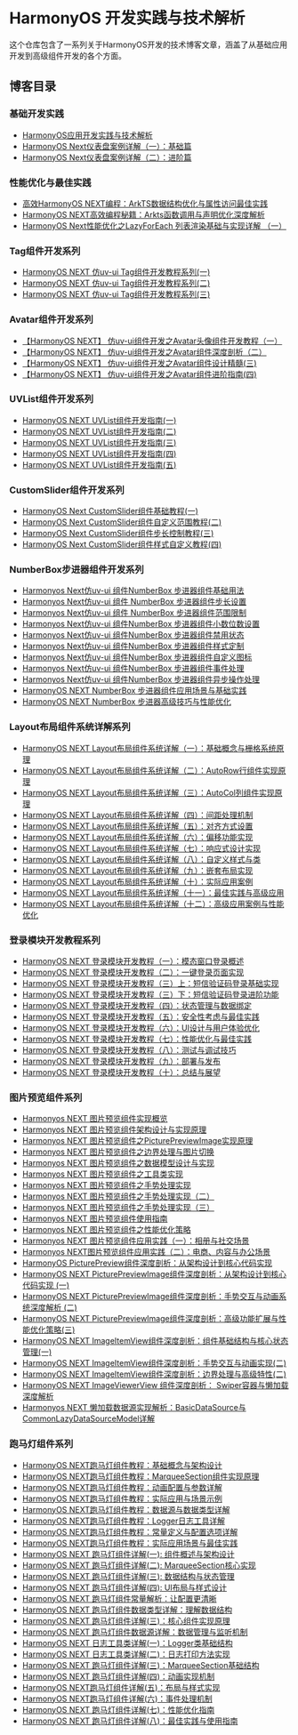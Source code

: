 # HarmonyOS 开发实践与技术解析

这个仓库包含了一系列关于HarmonyOS开发的技术博客文章，涵盖了从基础应用开发到高级组件开发的各个方面。

## 博客目录

### 基础开发实践
- [HarmonyOS应用开发实践与技术解析](blogs/01.%20harmonyos应用开发实践与技术解析.md)
- [HarmonyOS Next仪表盘案例详解（一）：基础篇](blogs/02%20%20%20HarmonyOS%20Next仪表盘案例详解（一）：基础篇.md)
- [HarmonyOS Next仪表盘案例详解（二）：进阶篇](blogs/03%20HarmonyOS%20Next仪表盘案例详解（二）：进阶篇.md)

### 性能优化与最佳实践
- [高效HarmonyOS NEXT编程：ArkTS数据结构优化与属性访问最佳实践](blogs/04%20高效HarmonyOS%20NEXT编程：ArkTS数据结构优化与属性访问最佳实践.md)
- [HarmonyOS NEXT高效编程秘籍：Arkts函数调用与声明优化深度解析](blogs/05%20HarmonyOS%20NEXT高效编程秘籍：Arkts函数调用与声明优化深度解析.md)
- [HarmonyOS Next性能优化之LazyForEach 列表渲染基础与实现详解 （一）](blogs/06%20HarmonyOS%20Next性能优化之LazyForEach%20列表渲染基础与实现详解%20（一）.md)

### Tag组件开发系列
- [HarmonyOS NEXT 仿uv-ui Tag组件开发教程系列(一)](blogs/07%20HarmonyOS%20NEXT%20仿uv-ui%20Tag组件开发教程系列(一).md)
- [HarmonyOS NEXT 仿uv-ui Tag组件开发教程系列(二)](blogs/08%20HarmonyOS%20NEXT%20仿uv-ui%20Tag组件开发教程系列(二).md)
- [HarmonyOS NEXT 仿uv-ui Tag组件开发教程系列(三)](blogs/09%20HarmonyOS%20NEXT%20仿uv-ui%20Tag组件开发教程系列(三)md.md)

### Avatar组件开发系列
- [【HarmonyOS NEXT】 仿uv-ui组件开发之Avatar头像组件开发教程（一）](blogs/10%20%20【HarmonyOS%20NEXT】%20仿uv-ui组件开发之Avatar头像组件开发教程（一）.md)
- [【HarmonyOS NEXT】 仿uv-ui组件开发之Avatar组件深度剖析（二）](blogs/11%20%20【HarmonyOS%20NEXT】%20仿uv-ui组件开发之Avatar组件深度剖析（二）.md)
- [【HarmonyOS NEXT】 仿uv-ui组件开发之Avatar组件设计精髓(三)](blogs/12%20【HarmonyOS%20NEXT】%20仿uv-ui组件开发之Avatar组件设计精髓(三).md)
- [【HarmonyOS NEXT】 仿uv-ui组件开发之Avatar组件进阶指南(四)](blogs/13%20%20【HarmonyOS%20NEXT】%20仿uv-ui组件开发之Avatar组件进阶指南(四).md)

### UVList组件开发系列
- [HarmonyOS NEXT UVList组件开发指南(一)](blogs/14%20%20HarmonyOS%20NEXT%20UVList组件开发指南(一).md)
- [HarmonyOS NEXT UVList组件开发指南(二)](blogs/15%20HarmonyOS%20NEXT%20UVList组件开发指南(二).md)
- [HarmonyOS NEXT UVList组件开发指南(三)](blogs/16%20HarmonyOS%20NEXT%20UVList组件开发指南(三).md)
- [HarmonyOS NEXT UVList组件开发指南(四)](blogs/17%20HarmonyOS%20NEXT%20UVList组件开发指南(四).md)
- [HarmonyOS NEXT UVList组件开发指南(五)](blogs/18%20HarmonyOS%20NEXT%20UVList组件开发指南(五).md)

### CustomSlider组件开发系列
- [HarmonyOS Next CustomSlider组件基础教程(一)](blogs/19.HarmonyOS%20Next%20CustomSlider组件基础教程(一).md)
- [HarmonyOS Next CustomSlider组件自定义范围教程(二)](blogs/20.HarmonyOS%20Next%20%20CustomSlider组件自定义范围教程(二).md)
- [HarmonyOS Next CustomSlider组件步长控制教程(三)](blogs/21.%20HarmonyOS%20Next%20%20CustomSlider组件步长控制教程(三).md)
- [HarmonyOS Next CustomSlider组件样式自定义教程(四)](blogs/22.HarmonyOS%20Next%20%20CustomSlider组件样式自定义教程(四).md)

### NumberBox步进器组件开发系列
- [Harmonyos Next仿uv-ui 组件NumberBox 步进器组件基础用法](blogs/23%20Harmonyos%20Next仿uv-ui%20组件NumberBox%20步进器组件基础用法.md)
- [Harmonyos Next仿uv-ui 组件 NumberBox 步进器组件步长设置](blogs/24%20Harmonyos%20Next仿uv-ui%20组件%20NumberBox%20步进器组件步长设置.md)
- [Harmonyos Next仿uv-ui 组件 NumberBox 步进器组件范围限制](blogs/25%20Harmonyos%20Next仿uv-ui%20组件%20NumberBox%20步进器组件范围限制.md)
- [Harmonyos Next仿uv-ui 组件NumberBox 步进器组件小数位数设置](blogs/26%20Harmonyos%20Next仿uv-ui%20组件NumberBox%20步进器组件小数位数设置.md)
- [Harmonyos Next仿uv-ui 组件NumberBox 步进器组件禁用状态](blogs/27%20Harmonyos%20Next仿uv-ui%20组件NumberBox%20步进器组件禁用状态.md)
- [Harmonyos Next仿uv-ui 组件NumberBox 步进器组件样式定制](blogs/28.Harmonyos%20Next仿uv-ui%20组件NumberBox%20步进器组件样式定制.md)
- [Harmonyos Next仿uv-ui 组件NumberBox 步进器组件自定义图标](blogs/29.Harmonyos%20Next仿uv-ui%20组件NumberBox%20步进器组件自定义图标.md)
- [Harmonyos Next仿uv-ui 组件NumberBox 步进器组件事件处理](blogs/30.Harmonyos%20Next仿uv-ui%20组件NumberBox%20步进器组件事件处理.md)
- [Harmonyos Next仿uv-ui 组件NumberBox 步进器组件异步操作处理](blogs/31.Harmonyos%20Next仿uv-ui%20组件NumberBox%20步进器组件异步操作处理.md)
- [HarmonyOS NEXT NumberBox 步进器组件应用场景与基础实践](blogs/32.HarmonyOS%20NEXT%20NumberBox%20步进器组件应用场景与基础实践.md)
- [HarmonyOS NEXT NumberBox 步进器高级技巧与性能优化](blogs/33.HarmonyOS%20NEXT%20NumberBox%20步进器高级技巧与性能优化.md)

### Layout布局组件系统详解系列
- [HarmonyOS NEXT Layout布局组件系统详解（一）：基础概念与栅格系统原理](blogs/34.HarmonyOS%20NEXT%20Layout布局组件系统详解（一）：基础概念与栅格系统原理.md)
- [HarmonyOS NEXT Layout布局组件系统详解（二）：AutoRow行组件实现原理](blogs/35.HarmonyOS%20NEXT%20%20Layout布局组件系统详解（二）：AutoRow行组件实现原理.md)
- [HarmonyOS NEXT Layout布局组件系统详解（三）：AutoCol列组件实现原理](blogs/36.HarmonyOS%20NEXT%20Layout布局组件系统详解（三）：AutoCol列组件实现原理.md)
- [HarmonyOS NEXT Layout布局组件系统详解（四）：间距处理机制](blogs/37.HarmonyOS%20NEXT%20Layout布局组件系统详解（四）：间距处理机制.md)
- [HarmonyOS NEXT Layout布局组件系统详解（五）：对齐方式设置](blogs/38.HarmonyOS%20NEXT%20%20Layout布局组件系统详解（五）：对齐方式设置.md)
- [HarmonyOS NEXT Layout布局组件系统详解（六）：偏移功能实现](blogs/39.HarmonyOS%20NEXT%20%20Layout布局组件系统详解（六）：偏移功能实现.md)
- [HarmonyOS NEXT Layout布局组件系统详解（七）：响应式设计实现](blogs/40.HarmonyOS%20NEXT%20%20Layout布局组件系统详解（七）：响应式设计实现.md)
- [HarmonyOS NEXT Layout布局组件系统详解（八）：自定义样式与类](blogs/41.HarmonyOS%20NEXT%20%20Layout布局组件系统详解（八）：自定义样式与类.md)
- [HarmonyOS NEXT Layout布局组件系统详解（九）：嵌套布局实现](blogs/42.HarmonyOS%20NEXT%20%20Layout布局组件系统详解（九）：嵌套布局实现.md)
- [HarmonyOS NEXT Layout布局组件系统详解（十）：实际应用案例](blogs/43.%20HarmonyOS%20NEXT%20%20Layout布局组件系统详解（十）：实际应用案例.md)
- [HarmonyOS NEXT Layout布局组件系统详解（十一）：最佳实践与高级应用](blogs/44.HarmonyOS%20NEXT%20%20Layout布局组件系统详解（十一）：最佳实践与高级应用.md)
- [HarmonyOS NEXT Layout布局组件系统详解（十二）：高级应用案例与性能优化](blogs/45.HarmonyOS%20NEXT%20%20Layout布局组件系统详解（十二）：高级应用案例与性能优化.md)

### 登录模块开发教程系列
- [HarmonyOS NEXT 登录模块开发教程（一）：模态窗口登录概述](blogs/46.HarmonyOS%20NEXT%20登录模块开发教程（一）：模态窗口登录概述.md)
- [HarmonyOS NEXT 登录模块开发教程（二）：一键登录页面实现](blogs/47.HarmonyOS%20NEXT%20登录模块开发教程（二）：一键登录页面实现.md)
- [HarmonyOS NEXT 登录模块开发教程（三）上：短信验证码登录基础实现](unpublished/48.HarmonyOS%20NEXT%20登录模块开发教程（三）上：短信验证码登录基础实现.md)
- [HarmonyOS NEXT 登录模块开发教程（三）下：短信验证码登录进阶功能](unpublished/49.%20HarmonyOS%20NEXT%20登录模块开发教程（三）下：短信验证码登录进阶功能.md)
- [HarmonyOS NEXT 登录模块开发教程（四）：状态管理与数据绑定](unpublished/50.HarmonyOS%20NEXT%20登录模块开发教程（四）：状态管理与数据绑定.md)
- [HarmonyOS NEXT 登录模块开发教程（五）：安全性考虑与最佳实践](unpublished/51.HarmonyOS%20NEXT%20登录模块开发教程（五）：安全性考虑与最佳实践.md)
- [HarmonyOS NEXT 登录模块开发教程（六）：UI设计与用户体验优化](unpublished/52.HarmonyOS%20NEXT%20登录模块开发教程（六）：UI设计与用户体验优化.md)
- [HarmonyOS NEXT 登录模块开发教程（七）：性能优化与最佳实践](unpublished/53.%20HarmonyOS%20NEXT%20登录模块开发教程（七）：性能优化与最佳实践.md)
- [HarmonyOS NEXT 登录模块开发教程（八）：测试与调试技巧](unpublished/54.HarmonyOS%20NEXT%20登录模块开发教程（八）：测试与调试技巧.md)
- [HarmonyOS NEXT 登录模块开发教程（九）：部署与发布](unpublished/55.HarmonyOS%20NEXT%20登录模块开发教程（九）：部署与发布.md)
- [HarmonyOS NEXT 登录模块开发教程（十）：总结与展望](unpublished/56.HarmonyOS%20NEXT%20登录模块开发教程（十）：总结与展望.md)

### 图片预览组件系列
- [Harmonyos NEXT 图片预览组件实现概览](unpublished/57.Harmonyos%20NEXT%20图片预览组件实现概览.md)
- [Harmonyos NEXT 图片预览组件架构设计与实现原理](unpublished/58.Harmonyos%20NEXT%20图片预览组件架构设计与实现原理.md)
- [Harmonyos NEXT 图片预览组件之PicturePreviewImage实现原理](unpublished/59.Harmonyos%20NEXT%20%20图片预览组件之PicturePreviewImage实现原理.md)
- [Harmonyos NEXT 图片预览组件之边界处理与图片切换](unpublished/60.Harmonyos%20NEXT%20图片预览组件之边界处理与图片切换.md)
- [Harmonyos NEXT 图片预览组件之数据模型设计与实现](unpublished/61.Harmonyos%20NEXT%20图片预览组件之数据模型设计与实现.md)
- [Harmonyos NEXT 图片预览组件之工具类实现](unpublished/62.Harmonyos%20NEXT%20图片预览组件之工具类实现.md)
- [Harmonyos NEXT 图片预览组件之手势处理实现](unpublished/63.Harmonyos%20NEXT%20图片预览组件之手势处理实现.md)
- [Harmonyos NEXT 图片预览组件之手势处理实现（二）](unpublished/64.Harmonyos%20NEXT%20图片预览组件之手势处理实现（二）.md)
- [Harmonyos NEXT 图片预览组件之手势处理实现（三）](unpublished/65.Harmonyos%20NEXT%20图片预览组件之手势处理实现（三）.md)
- [Harmonyos NEXT 图片预览组件使用指南](unpublished/66.Harmonyos%20NEXT%20图片预览组件使用指南.md)
- [Harmonyos NEXT 图片预览组件之性能优化策略](unpublished/67.Harmonyos%20NEXT%20图片预览组件之性能优化策略.md)
- [Harmonyos NEXT 图片预览组件应用实践（一）：相册与社交场景](unpublished/68.Harmonyos%20NEXT%20图片预览组件应用实践（一）：相册与社交场景.md)
- [Harmonyos NEXT图片预览组件应用实践（二）：电商、内容与办公场景](unpublished/69.Harmonyos%20NEXT图片预览组件应用实践（二）：电商、内容与办公场景.md)
- [HarmonyOS PicturePreview组件深度剖析：从架构设计到核心代码实现](unpublished/70.%20HarmonyOS%20PicturePreview组件深度剖析：从架构设计到核心代码实现.md)
- [HarmonyOS NEXT PicturePreviewImage组件深度剖析：从架构设计到核心代码实现 (一)](unpublished/71.%20HarmonyOS%20NEXT%20PicturePreviewImage组件深度剖析：从架构设计到核心代码实现%20(一)%20.md)
- [HarmonyOS NEXT PicturePreviewImage组件深度剖析：手势交互与动画系统深度解析 (二)](unpublished/72.HarmonyOS%20NEXT%20PicturePreviewImage组件深度剖析：手势交互与动画系统深度解析%20(二)%20.md)
- [HarmonyOS NEXT PicturePreviewImage组件深度剖析：高级功能扩展与性能优化策略(三)](unpublished/73.HarmonyOS%20NEXT%20PicturePreviewImage组件深度剖析：高级功能扩展与性能优化策略(三).md)
- [HarmonyOS NEXT ImageItemView组件深度剖析：组件基础结构与核心状态管理(一)](unpublished/74.HarmonyOS%20NEXT%20ImageItemView组件深度剖析：组件基础结构与核心状态管理(一).md)
- [HarmonyOS NEXT ImageItemView组件深度剖析：手势交互与动画实现(二)](unpublished/75.HarmonyOS%20NEXT%20ImageItemView组件深度剖析：手势交互与动画实现(二).md)
- [HarmonyOS NEXT ImageItemView组件深度剖析：边界处理与高级特性(二)](unpublished/76.%20HarmonyOS%20NEXT%20ImageItemView组件深度剖析：边界处理与高级特性(二).md)
- [HarmonyOS NEXT ImageViewerView 组件深度剖析： Swiper容器与懒加载深度解析](unpublished/77.%20HarmonyOS%20NEXT%20ImageViewerView%20组件深度剖析：%20Swiper容器与懒加载深度解析.md)
- [Harmonyos NEXT 懒加载数据源实现解析：BasicDataSource与CommonLazyDataSourceModel详解](unpublished/78.Harmonyos%20NEXT%20懒加载数据源实现解析：BasicDataSource与CommonLazyDataSourceModel详解%20.md)

### 跑马灯组件系列
- [HarmonyOS NEXT跑马灯组件教程：基础概念与架构设计](unpublished/97.HarmonyOS%20NEXT跑马灯组件教程：基础概念与架构设计.md)
- [HarmonyOS NEXT跑马灯组件教程：MarqueeSection组件实现原理](unpublished/98.HarmonyOS%20NEXT跑马灯组件教程：MarqueeSection组件实现原理.md)
- [HarmonyOS NEXT跑马灯组件教程：动画配置与参数详解](unpublished/99.HarmonyOS%20NEXT跑马灯组件教程：动画配置与参数详解.md)
- [HarmonyOS NEXT跑马灯组件教程：实际应用与场景示例](unpublished/100.HarmonyOS%20NEXT跑马灯组件教程：实际应用与场景示例.md)
- [HarmonyOS NEXT跑马灯组件教程：数据源与数据类型详解](unpublished/101.HarmonyOS%20NEXT跑马灯组件教程：数据源与数据类型详解.md)
- [HarmonyOS NEXT跑马灯组件教程：Logger日志工具详解](unpublished/102.HarmonyOS%20NEXT跑马灯组件教程：Logger日志工具详解.md)
- [HarmonyOS NEXT跑马灯组件教程：常量定义与配置选项详解](unpublished/103.HarmonyOS%20NEXT跑马灯组件教程：常量定义与配置选项详解.md)
- [HarmonyOS NEXT跑马灯组件教程：实际应用场景与最佳实践](unpublished/104.HarmonyOS%20NEXT跑马灯组件教程：实际应用场景与最佳实践.md)
- [HarmonyOS NEXT 跑马灯组件详解(一): 组件概述与架构设计](unpublished/105.HarmonyOS%20NEXT%20%20跑马灯组件详解(一):%20组件概述与架构设计.md)
- [HarmonyOS NEXT 跑马灯组件详解(二): MarqueeSection核心实现](unpublished/106.HarmonyOS%20NEXT%20%20跑马灯组件详解(二):%20MarqueeSection核心实现.md)
- [HarmonyOS NEXT 跑马灯组件详解(三): 数据结构与状态管理](unpublished/107.HarmonyOS%20NEXT%20%20跑马灯组件详解(三):%20数据结构与状态管理.md)
- [HarmonyOS NEXT 跑马灯组件详解(四): UI布局与样式设计](unpublished/108.HarmonyOS%20NEXT%20跑马灯组件详解(四):%20UI布局与样式设计.md)
- [HarmonyOS NEXT 跑马灯组件常量解析：让配置更清晰](unpublished/109.HarmonyOS%20NEXT%20跑马灯组件常量解析：让配置更清晰.md)
- [HarmonyOS NEXT 跑马灯组件数据类型详解：理解数据结构](unpublished/110.HarmonyOS%20NEXT%20跑马灯组件数据类型详解：理解数据结构.md)
- [HarmonyOS NEXT 跑马灯组件详解(三)：核心组件实现原理](unpublished/111.HarmonyOS%20NEXT%20跑马灯组件详解(三)：核心组件实现原理.md)
- [HarmonyOS NEXT 跑马灯组件数据源详解：数据管理与监听机制](unpublished/112.HarmonyOS%20NEXT%20跑马灯组件数据源详解：数据管理与监听机制.md)
- [HarmonyOS NEXT 日志工具类详解(一)：Logger类基础结构](unpublished/113.HarmonyOS%20NEXT%20日志工具类详解(一)：Logger类基础结构.md)
- [HarmonyOS NEXT 日志工具类详解(二)：日志打印方法实现](unpublished/114.HarmonyOS%20NEXT%20日志工具类详解(二)：日志打印方法实现.md)
- [HarmonyOS NEXT 跑马灯组件详解(三)：MarqueeSection基础结构](unpublished/115.HarmonyOS%20NEXT%20跑马灯组件详解(三)：MarqueeSection基础结构.md)
- [HarmonyOS NEXT 跑马灯组件详解(四)：动画实现机制](unpublished/116.HarmonyOS%20NEXT%20跑马灯组件详解(四)：动画实现机制.md)
- [HarmonyOS NEXT跑马灯组件详解(五)：布局与样式实现](unpublished/117.HarmonyOS%20NEXT跑马灯组件详解(五)：布局与样式实现.md)
- [HarmonyOS NEXT跑马灯组件详解(六)：事件处理机制](unpublished/118.HarmonyOS%20NEXT跑马灯组件详解(六)：事件处理机制.md)
- [HarmonyOS NEXT 跑马灯组件详解(七)：性能优化指南](unpublished/119.HarmonyOS%20NEXT%20跑马灯组件详解(七)：性能优化指南.md)
- [HarmonyOS NEXT 跑马灯组件详解(八)：最佳实践与使用指南](unpublished/120HarmonyOS%20NEXT%20跑马灯组件详解(八)：最佳实践与使用指南.md)